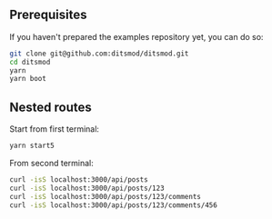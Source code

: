 ## Prerequisites

If you haven't prepared the examples repository yet, you can do so:

```bash
git clone git@github.com:ditsmod/ditsmod.git
cd ditsmod
yarn
yarn boot
```

## Nested routes

Start from first terminal:

```bash
yarn start5
```

From second terminal:

```bash
curl -isS localhost:3000/api/posts
curl -isS localhost:3000/api/posts/123
curl -isS localhost:3000/api/posts/123/comments
curl -isS localhost:3000/api/posts/123/comments/456
```
